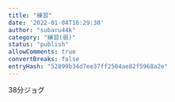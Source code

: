 ```yaml
---
title: "練習"
date: '2022-01-04T16:29:30'
author: "subaru44k"
category: "練習(弱)"
status: "publish"
allowComments: true
convertBreaks: false
entryHash: "52899b34d7ee37ff2504ae82f5968a2e"
---
```

38分ジョグ
